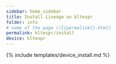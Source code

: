 ```yaml
---
sidebar: home_sidebar
title: Install Lineage on kltespr
folder: info
# name of the page (/{{permalink}}.html)
permalink: kltespr/install
device: kltespr
---
```

{% include templates/device_install.md %}
